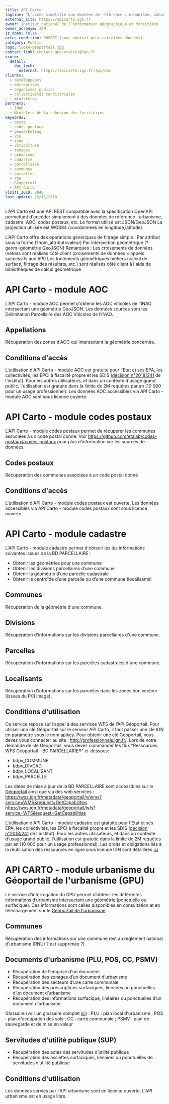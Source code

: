 ```yaml
---
title: API Carto
tagline: "L'accès simplifié aux données de référence : urbanisme, zonages AOC de l'INAO, codes postaux, identifiants de parcelles BD Parcellaire,..."
external_site: https://apicarto.ign.fr
owner: Institut national de l’information géographique et forestière
owner_acronym: IGN
is_open: false
acces_condition: OUVERT (sous contrat pour certaines données)
category: Public
logo: look4-geoportail.jpg
contact_link: contact.geoservices@ign.fr
score:
  detail:
    doc_tech:
      external: https://apicarto.ign.fr/api/doc
clients:
  - développeurs
  - entreprises
  - organismes publics
  - collectivités territoriales
  - ministères
partners:
  - INAO
  - Ministère de la cohésion des territoires
keywords:
  - poste
  - codes postaux
  - géomarketing
  - vin
  - inao
  - viticulture
  - zonages
  - urbanisme
  - cadastre
  - parcellaire
  - communes
  - parcelles
  - rge
  - Géoportail
  - API Carto
visits_2019: 2840
last_update: 29/11/2018
---
```


L’API Carto est une API REST compatible avec la spécification OpenAPI permettant d'accéder simplement à des données de référence : urbanisme, cadastre, AOC, codes postaux, etc.
Le format utilisé est JSON/GeoJSON
La projection utilisée est WGS84 (coordonnées en longitude,latitude)

L'API Carto offre des opérations génériques de filtrage simple :
Par attribut sous la forme (?nom_attribut=valeur)
Par intersection géométrique (?geom=géométrie GeoJSON)
Remarques :
Les croisements de données métiers sont réalisés côté client (croisements de données = appels successifs aux API)
Les traitements géométriques métiers (calcul de surface, filtrage des résultats, etc.) sont réalisés côté client à l'aide de bibliothèques de calcul géométrique

# API Carto - module AOC

L'API Carto - module AOC permet d'obtenir les AOC viticoles de l’INAO intersectant une géométrie GeoJSON.
Les données sources sont les Délimitation Parcellaire des AOC Viticoles de l’INAO.

## Appellations

Récupération des zones d'AOC qui intersectent la géométrie concernée.

## Conditions d'accès

L'utilisation d'API Carto - module AOC est gratuite pour l'Etat et ses EPA, les collectivités, les EPCI à fiscalité propre et les SDIS ([décision n°2018/241](http://www.ign.fr/institut/sites/all/files/2018.241_tarification_geoservices_ign.pdf) de l'institut).
Pour les autres utilisateurs, et dans un contexte d'usage grand public, l'utilisation est gratuite dans la limite de 2M requêtes par an (10 000 pour un usage professionnel).
Les données AOC accessibles via API Carto - module AOC sont sous licence ouverte.

# API Carto - module codes postaux

L'API Carto - module codes postaux permet de récupérer les communes associées à un code postal donné.
Voir https://github.com/etalab/codes-postaux#codes-postaux pour plus d’information sur les sources de données.

## Codes postaux

Récupération des communes associées à un code postal donné

## Conditions d'accès

L'utilisation d'API Carto - module codes postaux est ouverte.
Les données accessibles via API Carto - module codes postaux sont sous licence ouverte.

# API Carto - module cadastre

L'API Carto - module cadastre permet d'obtenir les les informations suivantes issues de la BD PARCELLAIRE :

- Obtenir les géométries pour une commune
- Obtenir les divisions parcellaires d’une commune
- Obtenir la géométrie d’une parcelle cadastrale
- Obtenir le centroïde d’une parcelle ou d’une commune (localisants)

## Communes

Récupération de la géométrie d'une commune.

## Divisions

Récupération d'informations sur les divisions parcellaires d'une commune.

## Parcelles

Récupération d'informations sur les parcelles cadastrales d'une commune.

## Localisants

Récupération d'informations sur les parcelles dans les zones non vecteur (issues du PCI image).

## Conditions d'utilisation

Ce service repose sur l’appel à des services WFS de l’API Géoportail. Pour utiliser une clé Géoportail sur le serveur API Carto, il faut passer une clé IGN en paramètre sous le nom apikey.
Pour obtenir une clé Geoportail, vous devez vous connecter au site : http://professionnels.ign.fr/. Lors de votre demande de clé Geoportail, vous devez commander les flux “Ressources WFS Géoportail - BD PARCELLAIRE®” ci-dessous:

- bdpv_COMMUNE
- bdpv_DIVCAD
- bdpv_LOCALISANT
- bdpv_PARCELLE

Les dates de mise à jour de la BD PARCELLAIRE sont accessibles sur le [Géoportail](<https://www.geoportail.gouv.fr/carte?c=3.935401397390178,46.560407124677226&z=6&l0=ORTHOIMAGERY.ORTHOPHOTOS::GEOPORTAIL:OGC:WMTS(0.39;h)&l1=CADASTRALPARCELS.GRAPHE::GEOPORTAIL:OGC:WMS(1)&permalink=yes>) ainsi que via des web services :
https://wxs.ign.fr/metadata/geoportail/v/wms?service=WMS&request=GetCapabilities
https://wxs.ign.fr/metadata/geoportail/wfs?service=WFS&request=GetCapabilities

L'utilisation d'API Carto - module cadastre est gratuite pour l'Etat et ses EPA, les collectivités, les EPCI à fiscalité propre et les SDIS ([décision n°2018/241](http://www.ign.fr/institut/sites/all/files/2018.241_tarification_geoservices_ign.pdf) de l'institut).
Pour les autres utilisateurs, et dans un contexte d'usage grand public, l'utilisation est gratuite dans la limite de 2M requêtes par an (10 000 pour un usage professionnel).
Les droits et obligations liés à la réutilisation des ressources en ligne sous licence IGN sont détaillées [ici](http://professionnels.ign.fr/doc/CGU-ressourcesgeoportail.pdf)

# API CARTO - module urbanisme du Géoportail de l'urbanisme (GPU)

Le service d’interrogation du GPU permet d’obtenir les différentes informations d’urbanisme intersectant une géométrie (ponctuelle ou surfacique).
Ces informations sont celles disponibles en consultation et en téléchargement sur le [Géoportail de l'urbanisme](https://geoportail-urbanisme.gouv.fr).

## Communes

Récupération des informations sur une commune (est au règlement national d'urbanisme (RNU) ? est supprimée ?)

## Documents d'urbanisme (PLU, POS, CC, PSMV)

- Récupération de l'emprise d'un document
- Récupération des zonages d’un document d’urbanisme
- Récupération des secteurs d’une carte communale
- Récupération des prescriptions surfaciques, linéaires ou ponctuelles d’un document d’urbanisme
- Récupération des informations surfacique, linéaires ou ponctuelles d’un document d’urbanisme

Glossaire (voir un glossaire complet [ici](https://www.geoportail-urbanisme.gouv.fr/glossaire/)) :
PLU : plan local d'urbanisme ;
POS : plan d'occupation des sols ;
CC : carte communale ;
PSMV : plan de sauvegarde et de mise en valeur

## Servitudes d'utilité publique (SUP)

- Récupération des actes des servitudes d’utilité publique
- Récupération des assiettes surfaciques, liénaires ou ponctuelles de servitudes d’utilité publique

## Conditions d'utilisation

Les données servies par l'API urbanisme sont en licence ouverte.
L'API urbanisme est en usage libre.
